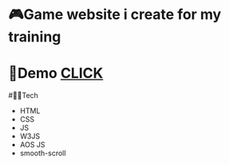 # 🎮Game website i create for my training
# 🎲Demo <a href='https://farhad-here.github.io/EldenRing_Game-website/#home_page'>CLICK</a>

#👨‍💻Tech
- HTML
- CSS
- JS
- W3JS
- AOS JS
- smooth-scroll

